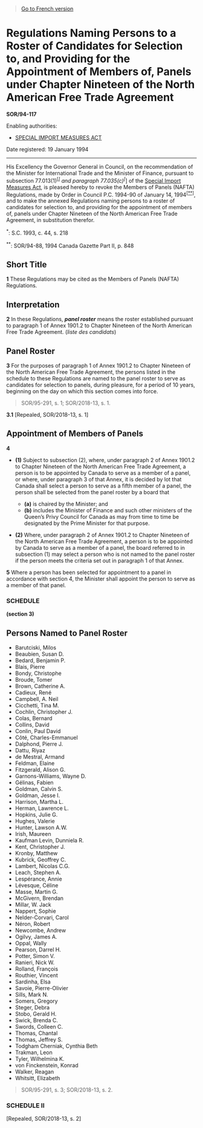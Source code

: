 > [Go to French version](/fr/Règlements/Décrets,%20ordonnances%20et%20règlements%20statutaires/94/117.md)

# Regulations Naming Persons to a Roster of Candidates for Selection to, and Providing for the Appointment of Members of, Panels under Chapter Nineteen of the North American Free Trade Agreement

**SOR/94-117**

Enabling authorities: 
- [SPECIAL IMPORT MEASURES ACT](/en/Acts/Revised%20Statutes%20of%20Canada/S/S-15.md)

Date registered: 19 January 1994

----------

His Excellency the Governor General in Council, on the recommendation of the Minister for International Trade and the Minister of Finance, pursuant to subsection 77.013(1)<sup><a href='#fn_SOR-94-117_e_hq_5256'>[*]</a></sup> and paragraph 77.035(c)<sup><a href='#fn_SOR-94-117_e_hq_5256'>[*]</a></sup> of the [Special Import Measures Act](/en/Acts/Revised%20Statutes%20of%20Canada/S/S-15.md), is pleased hereby to revoke the Members of Panels (NAFTA) Regulations, made by Order in Council P.C. 1994-90 of January 14, 1994<sup><a href='#fn_SOR-94-117_e_hq_5258'>[**]</a></sup>, and to make the annexed Regulations naming persons to a roster of candidates for selection to, and providing for the appointment of members of, panels under Chapter Nineteen of the North American Free Trade Agreement, in substitution therefor.

<a name='fn_SOR-94-117_e_hq_5256'><sup>*</sup></a>: S.C. 1993, c. 44, s. 218<br />

<a name='fn_SOR-94-117_e_hq_5258'><sup>**</sup></a>: SOR/94-88, 1994 Canada Gazette Part II, p. 848<br />




## Short Title


**1** These Regulations may be cited as the Members of Panels (NAFTA) Regulations.




## Interpretation


**2** In these Regulations, ***panel roster*** means the roster established pursuant to paragraph 1 of Annex 1901.2 to Chapter Nineteen of the North American Free Trade Agreement. (*liste des candidats*)




## Panel Roster


**3** For the purposes of paragraph 1 of Annex 1901.2 to Chapter Nineteen of the North American Free Trade Agreement, the persons listed in the schedule to these Regulations are named to the panel roster to serve as candidates for selection to panels, during pleasure, for a period of 10 years, beginning on the day on which this section comes into force.
> SOR/95-291, s. 1; SOR/2018-13, s. 1.




**3.1** [Repealed, SOR/2018-13, s. 1]




## Appointment of Members of Panels


**4** 

- **(1)** Subject to subsection (2), where, under paragraph 2 of Annex 1901.2 to Chapter Nineteen of the North American Free Trade Agreement, a person is to be appointed by Canada to serve as a member of a panel, or where, under paragraph 3 of that Annex, it is decided by lot that Canada shall select a person to serve as a fifth member of a panel, the person shall be selected from the panel roster by a board that
	- **(a)** is chaired by the Minister; and
	- **(b)** includes the Minister of Finance and such other ministers of the Queen’s Privy Council for Canada as may from time to time be designated by the Prime Minister for that purpose.

- **(2)** Where, under paragraph 2 of Annex 1901.2 to Chapter Nineteen of the North American Free Trade Agreement, a person is to be appointed by Canada to serve as a member of a panel, the board referred to in subsection (1) may select a person who is not named to the panel roster if the person meets the criteria set out in paragraph 1 of that Annex.



**5** Where a person has been selected for appointment to a panel in accordance with section 4, the Minister shall appoint the person to serve as a member of that panel.




### **SCHEDULE** 
**(section 3)**
## Persons Named to Panel Roster
- Barutciski, Milos
- Beaubien, Susan D.
- Bedard, Benjamin P.
- Blais, Pierre
- Bondy, Christophe
- Broude, Tomer
- Brown, Catherine A.
- Cadieux, René
- Campbell, A. Neil
- Cicchetti, Tina M.
- Cochlin, Christopher J.
- Colas, Bernard
- Collins, David
- Conlin, Paul David
- Côté, Charles-Emmanuel
- Dalphond, Pierre J.
- Dattu, Riyaz
- de Mestral, Armand
- Feldman, Elaine
- Fitzgerald, Alison G.
- Garnons-Williams, Wayne D.
- Gélinas, Fabien
- Goldman, Calvin S.
- Goldman, Jesse I.
- Harrison, Martha L.
- Herman, Lawrence L.
- Hopkins, Julie G.
- Hughes, Valerie
- Hunter, Lawson A.W.
- Irish, Maureen
- Kaufman Levin, Dunniela R.
- Kent, Christopher J.
- Kronby, Matthew
- Kubrick, Geoffrey C.
- Lambert, Nicolas C.G.
- Leach, Stephen A.
- Lespérance, Annie
- Lévesque, Céline
- Masse, Martin G.
- McGivern, Brendan
- Millar, W. Jack
- Nappert, Sophie
- Nelder-Corvari, Carol
- Néron, Robert
- Newcombe, Andrew
- Ogilvy, James A.
- Oppal, Wally
- Pearson, Darrel H.
- Potter, Simon V.
- Ranieri, Nick W.
- Rolland, François
- Routhier, Vincent
- Sardinha, Elsa
- Savoie, Pierre-Olivier
- Sills, Mark N.
- Somers, Gregory
- Steger, Debra
- Stobo, Gerald H.
- Swick, Brenda C.
- Swords, Colleen C.
- Thomas, Chantal
- Thomas, Jeffrey S.
- Todgham Cherniak, Cynthia Beth
- Trakman, Leon
- Tyler, Wilhelmina K.
- von Finckenstein, Konrad
- Walker, Reagan
- Whitsitt, Elizabeth
> SOR/95-291, s. 3; SOR/2018-13, s. 2.




### **SCHEDULE II** 
[Repealed, SOR/2018-13, s. 2]


